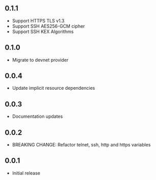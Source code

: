 ## 0.1.1

- Support HTTPS TLS v1.3
- Support SSH AES256-GCM cipher
- Support SSH KEX Algorithms

## 0.1.0

- Migrate to devnet provider

## 0.0.4

- Update implicit resource dependencies

## 0.0.3

- Documentation updates

## 0.0.2

- BREAKING CHANGE: Refactor telnet, ssh, http and https variables

## 0.0.1

- Initial release
